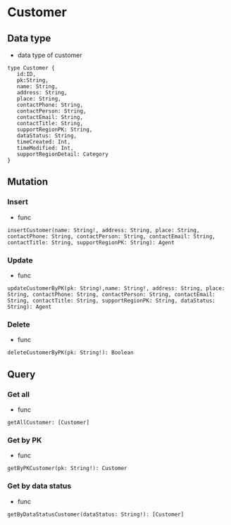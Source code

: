 # Customer
## Data type
* data type of customer
```
type Customer {
   id:ID,
   pk:String,
   name: String,
   address: String,
   place: String,
   contactPhone: String,
   contactPerson: String,
   contactEmail: String,
   contactTitle: String,
   supportRegionPK: String,
   dataStatus: String,
   timeCreated: Int,
   timeModified: Int,
   supportRegionDetail: Category
}
```

## Mutation
### Insert
* func
```
insertCustomer(name: String!, address: String, place: String, contactPhone: String, contactPerson: String, contactEmail: String, contactTitle: String, supportRegionPK: String): Agent
```

### Update
* func
```
updateCustomerByPK(pk: String!,name: String!, address: String, place: String, contactPhone: String, contactPerson: String, contactEmail: String, contactTitle: String, supportRegionPK: String, dataStatus: String): Agent
```

### Delete
* func
```
deleteCustomerByPK(pk: String!): Boolean
```

## Query
### Get all
* func
```
getAllCustomer: [Customer]
```

### Get by PK
* func
```
getByPKCustomer(pk: String!): Customer
```

### Get by data status
* func
```
getByDataStatusCustomer(dataStatus: String!): [Customer]
```